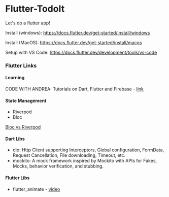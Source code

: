 # Flutter-TodoIt
Let's do a flutter app!

Install (windows): https://docs.flutter.dev/get-started/install/windows

Install (MacOS): https://docs.flutter.dev/get-started/install/macos

Setup with VS Code: https://docs.flutter.dev/development/tools/vs-code


### Flutter Links

#### Learning
CODE WITH ANDREA: Tutorials on Dart, Flutter and Firebase - [link](https://codewithandrea.com/)

#### State Management
- Riverpod
- Bloc

[Bloc vs Riverpod](https://mobileappcircular.com/bloc-vs-riverpod-making-the-right-choice-for-your-flutter-app-5feb4486ac4)

#### Dart Libs
- dio: Http Client supporting Interceptors, Global configuration, FormData, Request Cancellation, File downloading, Timeout, etc.
- mockito: A mock framework inspired by Mockito with APIs for Fakes, Mocks, behavior verification, and stubbing.

#### Flutter Libs
- flutter_animate - [video](https://www.youtube.com/watch?v=JSqUZFkRLr8)

